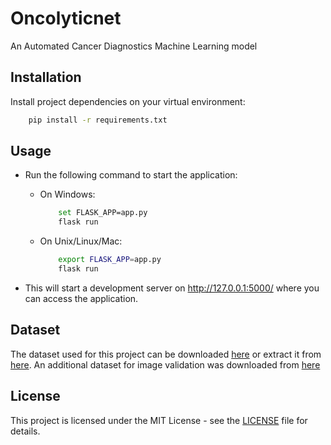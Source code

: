# Oncolyticnet

An Automated Cancer Diagnostics Machine Learning model 

## Installation

Install project dependencies on your virtual environment:

```sh
    pip install -r requirements.txt
```

## Usage

- Run the following command to start the application:

  - On Windows:

    ```sh
        set FLASK_APP=app.py
        flask run
    ```

  - On Unix/Linux/Mac:

    ```sh
        export FLASK_APP=app.py
        flask run
    ```

- This will start a development server on http://127.0.0.1:5000/ where you can access the application.

## Dataset

The dataset used for this project can be downloaded [here](https://www.kaggle.com/datasets/navoneel/brain-mri-images-for-brain-tumor-detection) or extract it from [here](dataset.zip).
An additional dataset for image validation was downloaded from [here](https://www.kaggle.com/datasets/pankajkumar2002/random-image-sample-dataset?resource=download)

## License

This project is licensed under the MIT License - see the [LICENSE](LICENSE) file for details.
